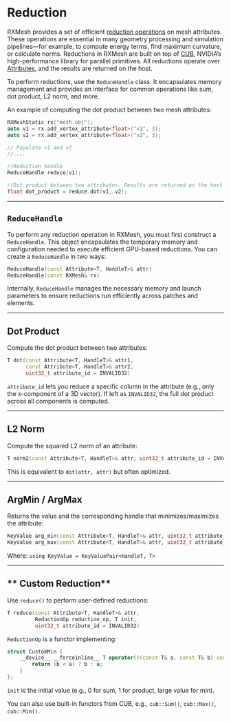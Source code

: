 # **Reduction**

RXMesh provides a set of efficient [reduction operations](https://en.wikipedia.org/wiki/Reduction_operator) on mesh attributes. These operations are essential in many geometry processing and simulation pipelines—for example, to compute energy terms, find maximum curvature, or calculate norms. Reductions in RXMesh are built on top of [CUB](https://docs.nvidia.com/cuda/cub/index.html), NVIDIA’s high-performance library for parallel primitives. All reductions operate over [Attributes](attributes.md), and the results are returned on the host.

To perform reductions, use the `ReduceHandle` class. It encapsulates memory management and provides an interface for common operations like sum, dot product, L2 norm, and more.

An example of computing the dot product between two mesh attributes:

```cpp
RXMeshStatic rx("mesh.obj");
auto v1 = rx.add_vertex_attribute<float>("v1", 3);
auto v2 = rx.add_vertex_attribute<float>("v2", 3);

// Populate v1 and v2 
//....

//Reduction handle 
ReduceHandle reduce(v1);

//Dot product between two attributes. Results are returned on the host 
float dot_product = reduce.dot(v1, v2);
```

---

## **`ReduceHandle`**

To perform any reduction operation in RXMesh, you must first construct a `ReduceHandle`. This object encapsulates the temporary memory and configuration needed to execute efficient GPU-based reductions. You can create a `ReduceHandle` in two ways:

```cpp
ReduceHandle(const Attribute<T, HandleT>& attr) 
ReduceHandle(const RXMesh& rx) 
```
Internally, `ReduceHandle` manages the necessary memory and launch parameters to ensure reductions run efficiently across patches and elements.

---

## **Dot Product**

Compute the dot product between two attributes:

```cpp
T dot(const Attribute<T, HandleT>& attr1, 
      const Attribute<T, HandleT>& attr2, 
      uint32_t attribute_id = INVALID32)
```

`attribute_id` lets you reduce a specific column in the attribute (e.g., only the x-component of a 3D vector). If left as `INVALID32`, the full dot product across all components is computed.

---

## **L2 Norm**

Compute the squared L2 norm of an attribute:

```cpp
T norm2(const Attribute<T, HandleT>& attr, uint32_t attribute_id = INVALID32)
```

This is equivalent to `dot(attr, attr)` but often optimized.

---

## **ArgMin / ArgMax**

Returns the value and the corresponding handle that minimizes/maximizes the attribute:

```cpp
KeyValue arg_min(const Attribute<T, HandleT>& attr, uint32_t attribute_id = INVALID32) 
KeyValue arg_max(const Attribute<T, HandleT>& attr, uint32_t attribute_id = INVALID32)
```

Where: `using KeyValue = KeyValuePair<HandleT, T>`

---

## ** Custom Reduction** 

Use `reduce()` to perform user-defined reductions:

```cpp
T reduce(const Attribute<T, HandleT>& attr, 
         ReductionOp reduction_op, T init, 
         uint32_t attribute_id = INVALID32)
```

`ReductionOp` is a functor implementing:

```cpp
struct CustomMin {
    __device__ __forceinline__ T operator()(const T& a, const T& b) const {
        return (b < a) ? b : a;
    }
};
```

`init` is the initial value (e.g., 0 for sum, 1 for product, large value for min).

You can also use built-in functors from CUB, e.g., `cub::Sum()`, `cub::Max()`, `cub::Min()`.